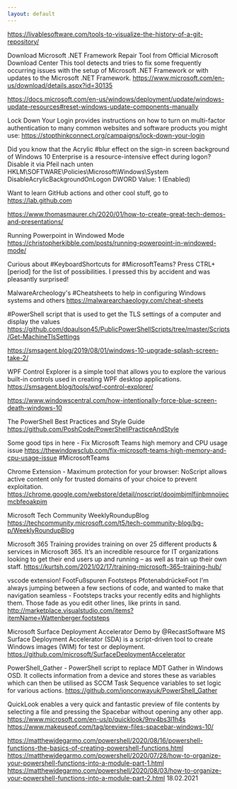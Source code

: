 ```yaml
---
layout: default
---
```

https://livablesoftware.com/tools-to-visualize-the-history-of-a-git-repository/

Download Microsoft .NET Framework Repair Tool from Official Microsoft Download Center
This tool detects and tries to fix some frequently occurring issues with the setup of Microsoft .NET Framework or with updates to the Microsoft .NET Framework.
https://www.microsoft.com/en-us/download/details.aspx?id=30135

https://docs.microsoft.com/en-us/windows/deployment/update/windows-update-resources#reset-windows-update-components-manually


Lock Down Your Login provides instructions on how to turn on multi-factor authentication to many common websites and software products you might use:
https://stopthinkconnect.org/campaigns/lock-down-your-login

Did you know that the Acrylic #blur effect on the sign-in screen background of Windows 10 Enterprise is a resource-intensive effect during logon? Disable it via Pfeil nach unten
HKLM\SOFTWARE\Policies\Microsoft\Windows\System
DisableAcrylicBackgroundOnLogon
DWORD Value: 1 (Enabled)

Want to learn GitHub actions and other cool stuff, go to https://lab.github.com 

https://www.thomasmaurer.ch/2020/01/how-to-create-great-tech-demos-and-presentations/

Running Powerpoint in Windowed Mode 
https://christopherkibble.com/posts/running-powerpoint-in-windowed-mode/

Curious about #KeyboardShortcuts for #MicrosoftTeams? Press CTRL+[period] for the list of possibilities. I pressed this by accident and was pleasantly surprised!

MalwareArcheology's #Cheatsheets to help in configuring Windows systems and others https://malwarearchaeology.com/cheat-sheets

#PowerShell script that is used to get the TLS settings of a computer and display the values
https://github.com/dpaulson45/PublicPowerShellScripts/tree/master/Scripts/Get-MachineTlsSettings

https://smsagent.blog/2019/08/01/windows-10-upgrade-splash-screen-take-2/

WPF Control Explorer is a simple tool that allows you to explore the various built-in controls used in creating WPF desktop applications.
https://smsagent.blog/tools/wpf-control-explorer/

https://www.windowscentral.com/how-intentionally-force-blue-screen-death-windows-10

The PowerShell Best Practices and Style Guide
https://github.com/PoshCode/PowerShellPracticeAndStyle


Some good tips in here - Fix Microsoft Teams high memory and CPU usage issue https://thewindowsclub.com/fix-microsoft-teams-high-memory-and-cpu-usage-issue #MicrosoftTeams

Chrome Extension - Maximum protection for your browser: NoScript allows active content only for trusted domains of your choice to prevent exploitation.
https://chrome.google.com/webstore/detail/noscript/doojmbjmlfjjnbmnoijecmcbfeoakpjm

Microsoft Tech Community WeeklyRoundupBlog
https://techcommunity.microsoft.com/t5/tech-community-blog/bg-p/WeeklyRoundupBlog

Microsoft 365 Training provides training on over 25 different products & services in Microsoft 365.  It’s an incredible resource for IT organizations looking to get their end users up and running – as well as train up their own staff.
https://kurtsh.com/2021/02/17/training-microsoft-365-training-hub/

vscode extension!
FootFußspuren Footsteps PfotenabdrückeFoot
I'm always jumping between a few sections of code, and wanted to make that navigation seamless - Footsteps tracks your recently edits and highlights them. Those fade as you edit other lines, like prints in sand.
http://marketplace.visualstudio.com/items?itemName=Wattenberger.footsteps

Microsoft Surface Deployment Accelerator 
Demo by @RecastSoftware
MS Surface Deployment Accelerator (SDA) is a script-driven tool to create Windows images (WIM) for test or deployment.
https://github.com/microsoft/SurfaceDeploymentAccelerator

PowerShell_Gather - PowerShell script to replace MDT Gather in Windows OSD.
It collects information from a device and stores these as variables which can then be utilised as SCCM Task Sequence variables to set logic for various actions.
https://github.com/jonconwayuk/PowerShell_Gather

QuickLook enables a very quick and fantastic preview of file contents by selecting a file and pressing the Spacebar without opening any other app.
https://www.microsoft.com/en-us/p/quicklook/9nv4bs3l1h4s
https://www.makeuseof.com/tag/preview-files-spacebar-windows-10/

https://matthewjdegarmo.com/powershell/2020/08/16/powershell-functions-the-basics-of-creating-powershell-functions.html
https://matthewjdegarmo.com/powershell/2020/07/28/how-to-organize-your-powershell-functions-into-a-module-part-1.html
https://matthewjdegarmo.com/powershell/2020/08/03/how-to-organize-your-powershell-functions-into-a-module-part-2.html
18.02.2021
